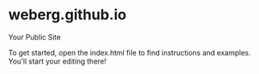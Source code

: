 weberg.github.io
=====================

Your Public Site

To get started, open the index.html file to find instructions and examples. You'll start your editing there!
